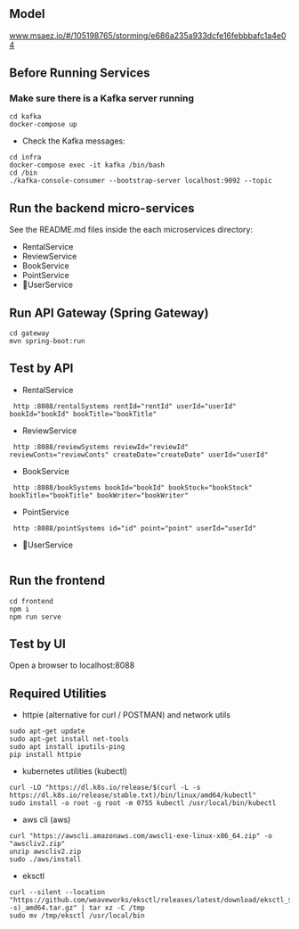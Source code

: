 # 

## Model
www.msaez.io/#/105198765/storming/e686a235a933dcfe16febbbafc1a4e04

## Before Running Services
### Make sure there is a Kafka server running
```
cd kafka
docker-compose up
```
- Check the Kafka messages:
```
cd infra
docker-compose exec -it kafka /bin/bash
cd /bin
./kafka-console-consumer --bootstrap-server localhost:9092 --topic
```

## Run the backend micro-services
See the README.md files inside the each microservices directory:

- RentalService
- ReviewService
- BookService
- PointService
- UserService


## Run API Gateway (Spring Gateway)
```
cd gateway
mvn spring-boot:run
```

## Test by API
- RentalService
```
 http :8088/rentalSystems rentId="rentId" userId="userId" bookId="bookId" bookTitle="bookTitle" 
```
- ReviewService
```
 http :8088/reviewSystems reviewId="reviewId" reviewConts="reviewConts" createDate="createDate" userId="userId" 
```
- BookService
```
 http :8088/bookSystems bookId="bookId" bookStock="bookStock" bookTitle="bookTitle" bookWriter="bookWriter" 
```
- PointService
```
 http :8088/pointSystems id="id" point="point" userId="userId" 
```
- UserService
```
```


## Run the frontend
```
cd frontend
npm i
npm run serve
```

## Test by UI
Open a browser to localhost:8088

## Required Utilities

- httpie (alternative for curl / POSTMAN) and network utils
```
sudo apt-get update
sudo apt-get install net-tools
sudo apt install iputils-ping
pip install httpie
```

- kubernetes utilities (kubectl)
```
curl -LO "https://dl.k8s.io/release/$(curl -L -s https://dl.k8s.io/release/stable.txt)/bin/linux/amd64/kubectl"
sudo install -o root -g root -m 0755 kubectl /usr/local/bin/kubectl
```

- aws cli (aws)
```
curl "https://awscli.amazonaws.com/awscli-exe-linux-x86_64.zip" -o "awscliv2.zip"
unzip awscliv2.zip
sudo ./aws/install
```

- eksctl 
```
curl --silent --location "https://github.com/weaveworks/eksctl/releases/latest/download/eksctl_$(uname -s)_amd64.tar.gz" | tar xz -C /tmp
sudo mv /tmp/eksctl /usr/local/bin
```

